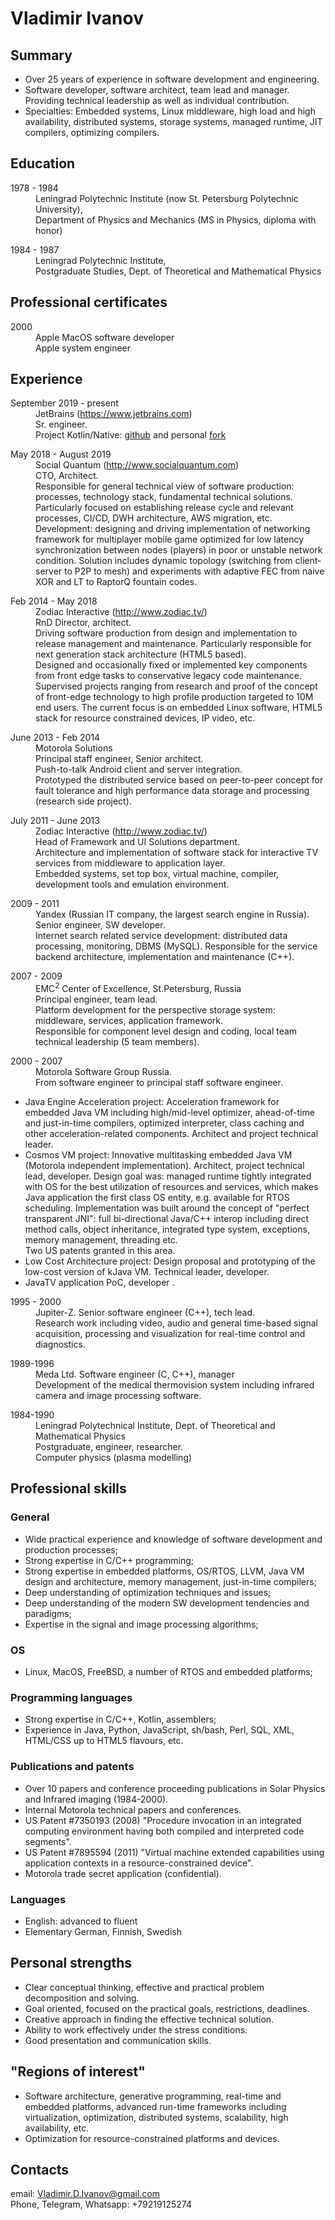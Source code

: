 <html><head><meta http-equiv="Content-Type" content="text/html; charset=UTF-8"></head><body>


<h1>Vladimir Ivanov</h1>
<h2>Summary</h2>
<ul>
<li>Over 25 years of experience in software development and engineering.</li>
<li>Software developer, software architect, team lead and manager. Providing technical leadership as well as individual contribution.</li> 
<li>Specialties: Embedded systems, Linux middleware, high load and high availability, distributed systems, storage systems, managed runtime, JIT compilers, optimizing compilers.</li>
</ul> 

<h2>Education</h2>
<dl><dt>1978 - 1984</dt><dd>
Leningrad Polytechnic Institute (now St. Petersburg Polytechnic University), <br> 
Department of Physics and Mechanics (MS in Physics, diploma with honor)  
</dd></dl>
<dl><dt>1984 - 1987</dt><dd>
Leningrad Polytechnic Institute, <br>
Postgraduate Studies, Dept. of Theoretical and Mathematical Physics  
</dd></dl>

<h2>Professional certificates</h2>
<dl><dt>2000</dt><dd>
Apple MacOS software developer <br>
Apple system engineer  
</dd></dl>

<h2>Experience</h2>

<dl><dt>September 2019 - present</dt><dd>
JetBrains (<a href="https://www.jetbrains.com/" target=_blank>https://www.jetbrains.com</a>)<br>
Sr. engineer.<br>
Project Kotlin/Native: <a href="https://github.com/JetBrains/kotlin" target=_blank>github</a> and personal
<a href="https://github.com/knebekaizer/kotlin-native/" target=_blank>fork</a>
</dd></dl>

<dl><dt>May 2018 - August 2019</dt><dd>
Social Quantum (<a href="http://www.socialquantum.com/" target=_blank>http://www.socialquantum.com</a>)<br>
CTO, Architect.<br>
Responsible for general technical view of software production: processes, technology stack, fundamental technical solutions. Particularly focused on establishing release cycle and relevant processes, CI/CD, DWH architecture, AWS migration, etc.<br>
Development: designing and driving implementation of networking framework for multiplayer mobile game optimized for low latency synchronization between nodes (players) in poor or unstable network condition. Solution includes dynamic topology (switching from client-server to P2P to mesh) and experiments with adaptive FEC from naive XOR and LT to RaptorQ fountain codes.
</dd></dl>

<dl><dt>Feb 2014 - May 2018</dt><dd>
Zodiac Interactive (<a href="http://www.zodiac.tv/" target="_blank">http://www.zodiac.tv/</a>)<br>
RnD Director, architect.<br>
Driving software production from design and implementation to release management and maintenance. Particularly responsible for next generation stack architecture (HTML5 based).<br>
Designed and occasionally fixed or implemented key components from front edge tasks to conservative legacy code maintenance.
Supervised projects ranging from research and proof of the concept of front-edge technology to high profile production targeted to 10M end users. The current focus is on embedded Linux software, HTML5 stack for resource constrained devices, IP video, etc. 
</dd></dl>

<dl><dt>June 2013 - Feb 2014</dt><dd>
Motorola Solutions<br>
Principal staff engineer, Senior architect.<br>
Push-to-talk Android client and server integration.<br>
Prototyped the distributed service based on peer-to-peer concept for fault tolerance and high performance data storage and processing (research side project).
</dd></dl>

<dl><dt>July 2011 - June 2013</dt><dd>
Zodiac Interactive (<a href="http://www.zodiac.tv/" target="_blank">http://www.zodiac.tv/</a>)<br>
Head of Framework and UI Solutions department.<br>
Architecture and implementation of software stack for interactive TV services from middleware to application layer.<br>
Embedded systems, set top box, virtual machine, compiler, development tools and emulation environment. 
</dd></dl>

<dl><dt>2009 - 2011</dt><dd>
Yandex (Russian IT company, the largest search engine in Russia).<br>
Senior engineer, SW developer. <br>
Internet search related service development: distributed data processing, monitoring, DBMS (MySQL).
Responsible for the service backend architecture, implementation and maintenance (C++). <br>
</dd></dl>

<dl><dt>2007 - 2009</dt><dd>
EMC<sup>2</sup> Center of Excellence, St.Petersburg, Russia <br>
Principal engineer, team lead. <br>
Platform development for the perspective storage system: middleware, services, application framework. <br> 
Responsible for component level design and coding, local team technical leadership (5 team members). 
</dd></dl>

<dl><dt>2000 - 2007</dt><dd>
Motorola Software Group Russia. <br> 
From software engineer to principal staff software engineer.
</dd></dl>
<ul><li>Java Engine Acceleration project: Acceleration framework for embedded Java VM including high/mid-level 
optimizer, ahead-of-time and just-in-time compilers, optimized 
interpreter, class caching and other acceleration-related components. Architect and project technical leader. 
</li><li>Cosmos VM project: Innovative multitasking embedded Java VM (Motorola independent implementation). 
	Architect, project technical lead, developer. 
	Design goal was: managed runtime tightly integrated with OS for the best utilization of resources and services, which makes Java application the first class OS entity, e.g. available for RTOS scheduling.  Implementation was built around the concept of "perfect transparent JNI": full bi-directional Java/C++ interop including direct method calls, object inheritance, integrated type system, exceptions, memory management, threading etc.  <br>
	Two US patents granted in this area.
</li><li>Low Cost Architecture project: Design proposal and prototyping of the low-cost version of kJava VM. Technical leader, developer. 
</li><li>JavaTV application PoC, developer .
</li></ul>

<dl><dt>1995 - 2000</dt><dd>
Jupiter-Z. Senior software engineer (C++), tech lead.<br> 
Research work including video, audio and general time-based signal acquisition, 
processing and visualization for real-time control and diagnostics. <br>
</dd></dl>

<dl><dt>1989-1996</dt><dd>
Meda Ltd. Software engineer (C, C++), manager <br> 
Development of the medical thermovision system including infrared camera and 
image processing software.  
</dd></dl>

<dl><dt>1984-1990</dt><dd>
Leningrad Polytechnical Institute, Dept. of Theoretical and Mathematical Physics <br>
Postgraduate, engineer, researcher. <br>
Computer physics (plasma modelling) 
</dd></dl>

<h2>Professional skills</h2>
<h3>General</h3>
<ul>
<li>Wide practical experience and knowledge of software development and production processes;
</li><li>Strong expertise in C/C++ programming;
</li><li>Strong expertise in embedded platforms, OS/RTOS, LLVM, Java VM design and architecture, memory management, just-in-time compilers;  
</li><li>Deep understanding of optimization techniques and issues;  
</li><li>Deep understanding of the modern SW development tendencies and paradigms;  
</li><li>Expertise in the signal and image processing algorithms;  
</li></ul>

<h3>OS</h3>
<ul><li>Linux, MacOS, FreeBSD, a number of RTOS and embedded platforms;  
</li></ul>

<h3>Programming languages</h3>
<ul><li>Strong expertise in C/C++, Kotlin, assemblers;  
</li><li>Experience in Java,  Python, JavaScript, sh/bash, Perl, SQL, XML, HTML/CSS up to HTML5 flavours, etc.  
</li></ul>

<h3>Publications and patents</h3>
<ul><li>Over 10 papers and conference proceeding publications in Solar Physics and Infrared imaging (1984-2000). 
</li><li>Internal Motorola technical papers and conferences.  
</li><li>US Patent #7350193 (2008) "Procedure invocation in an 
integrated computing environment having both compiled and interpreted 
code segments".
</li><li>US Patent #7895594 (2011) "Virtual machine extended capabilities using application contexts in a resource-constrained device".
</li><li>Motorola trade secret application (confidential).
</li></ul>

<h3>Languages</h3>
<ul><li>English: advanced to fluent
</li><li>Elementary German, Finnish, Swedish
</li></ul>

<h2>Personal strengths</h2>
<ul><li>Clear conceptual thinking, effective and practical problem decomposition and solving.
</li><li>Goal oriented, focused on the practical goals, restrictions, deadlines.
</li><li>Creative approach in finding the effective technical solution.  
</li><li>Ability to work effectively under the stress conditions.  
</li><li>Good presentation and communication skills.  
</li></ul>

<h2>"Regions of interest"</h2>
<ul><li>Software architecture, generative programming, real-time and 
embedded platforms, advanced run-time frameworks including 
virtualization, optimization, distributed systems, 
scalability, high availability, etc.  
</li><li>Optimization for resource-constrained platforms and devices.  
</li></ul>

<h2> Contacts</h2>
<p>
    email: <a href="mailto:Vladimir.D.Ivanov@gmail.com" target="_blank">Vladimir.D.Ivanov@gmail.com</a> 
    <br>
    Phone, Telegram, Whatsapp: +79219125274
</p>
</body></html>
